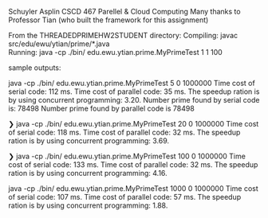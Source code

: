 Schuyler Asplin
CSCD 467 Parellel & Cloud Computing
Many thanks to Professor Tian (who built the framework for this assignment)

From the THREADEDPRIMEHW2STUDENT directory:
Compiling: javac src/edu/ewu/ytian/prime/*.java     
Running: java -cp ./bin/ edu.ewu.ytian.prime.MyPrimeTest 1 1 100   

sample outputs:

java -cp ./bin/ edu.ewu.ytian.prime.MyPrimeTest 5 0 1000000
Time cost of serial code: 112 ms.
Time cost of parallel code: 35 ms.
The speedup ration is by using concurrent programming:  3.20. 
Number prime found by serial code is: 78498
Number prime found by parallel code is 78498

❯ java -cp ./bin/ edu.ewu.ytian.prime.MyPrimeTest 20 0 1000000
Time cost of serial code: 118 ms.
Time cost of parallel code: 32 ms.
The speedup ration is by using concurrent programming:  3.69. 


❯ java -cp ./bin/ edu.ewu.ytian.prime.MyPrimeTest 100 0 1000000
Time cost of serial code: 133 ms.
Time cost of parallel code: 32 ms.
The speedup ration is by using concurrent programming:  4.16. 

java -cp ./bin/ edu.ewu.ytian.prime.MyPrimeTest 1000 0 1000000
Time cost of serial code: 107 ms.
Time cost of parallel code: 57 ms.
The speedup ration is by using concurrent programming:  1.88. 
